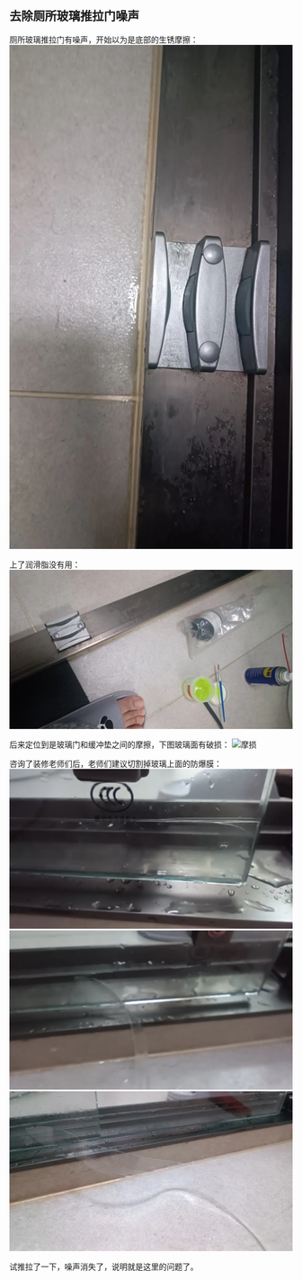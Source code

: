 ## 去除厕所玻璃推拉门噪声
厕所玻璃推拉门有噪声，开始以为是底部的生锈摩擦：
![摩擦](../images/3-维修家具/00-去除厕所玻璃推拉门噪声/摩擦.webp)

上了润滑脂没有用：
![上润滑](../images/3-维修家具/00-去除厕所玻璃推拉门噪声/上润滑.webp)

后来定位到是玻璃门和缓冲垫之间的摩擦，下图玻璃面有破损：
![摩损](../images/3-维修家具/00-去除厕所玻璃推拉门噪声/摩损.webp)

咨询了装修老师们后，老师们建议切割掉玻璃上面的防爆膜：
![切割](../images/3-维修家具/00-去除厕所玻璃推拉门噪声/切割.webp)
![切割1](../images/3-维修家具/00-去除厕所玻璃推拉门噪声/切割1.webp)
![切割2](../images/3-维修家具/00-去除厕所玻璃推拉门噪声/切割2.webp)

试推拉了一下，噪声消失了，说明就是这里的问题了。